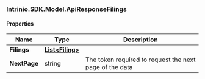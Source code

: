 [//]: # (CLASS:Intrinio.SDK.Model.ApiResponseFilings)

[//]: # (KIND:object)

### Intrinio.SDK.Model.ApiResponseFilings
#### Properties

[//]: # (START_DEFINITION)

Name | Type | Description
------------ | ------------- | -------------
**Filings** | [**List&lt;Filing&gt;**](Filing.md) |  &nbsp;
**NextPage** | string | The token required to request the next page of the data &nbsp;

[//]: # (END_DEFINITION)


[//]: # (CONTAINED_CLASS:Intrinio.SDK.Model.Filing)


